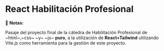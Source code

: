 # React Habilitación Profesional 
:memo: **Notas:** 

Pasaje del proyecto final de la cátedra de Habilitación Profesional de ~html~,~css~ ~y~ ~js~ **puro**, a la utilización de **React+Tailwind** utilizando Vite.js como herramienta para la gestión de este proyecto.
